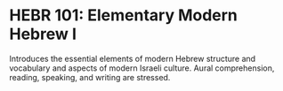 # HEBR 101: Elementary Modern Hebrew I

Introduces the essential elements of modern Hebrew structure and vocabulary and aspects of modern Israeli culture. Aural comprehension, reading, speaking, and writing are stressed.